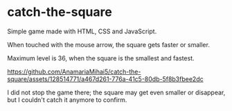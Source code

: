 # catch-the-square
Simple game made with HTML, CSS and JavaScript.

When touched with the mouse arrow, the square gets faster or smaller.

Maximum level is 36, when the square is the smallest and fastest.


https://github.com/AnamariaMihai5/catch-the-square/assets/128514771/a467d261-776a-41c5-80db-5f8b3fbee2dc


I did not stop the game there; the square may get even smaller or disappear, but I couldn't catch it anymore to confirm.
